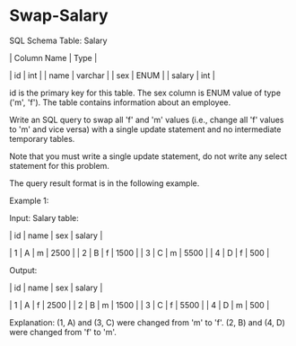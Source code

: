 # Swap-Salary

SQL Schema
Table: Salary


| Column Name | Type     |

| id          | int      |
| name        | varchar  |
| sex         | ENUM     |
| salary      | int      |

id is the primary key for this table.
The sex column is ENUM value of type ('m', 'f').
The table contains information about an employee.
 

Write an SQL query to swap all 'f' and 'm' values (i.e., change all 'f' values to 'm' and vice versa) with a single update statement and no intermediate temporary tables.

Note that you must write a single update statement, do not write any select statement for this problem.

The query result format is in the following example.

 

Example 1:

Input: 
Salary table:

| id | name | sex | salary |

| 1  | A    | m   | 2500   |
| 2  | B    | f   | 1500   |
| 3  | C    | m   | 5500   |
| 4  | D    | f   | 500    |

Output: 

| id | name | sex | salary |

| 1  | A    | f   | 2500   |
| 2  | B    | m   | 1500   |
| 3  | C    | f   | 5500   |
| 4  | D    | m   | 500    |

Explanation: 
(1, A) and (3, C) were changed from 'm' to 'f'.
(2, B) and (4, D) were changed from 'f' to 'm'.
